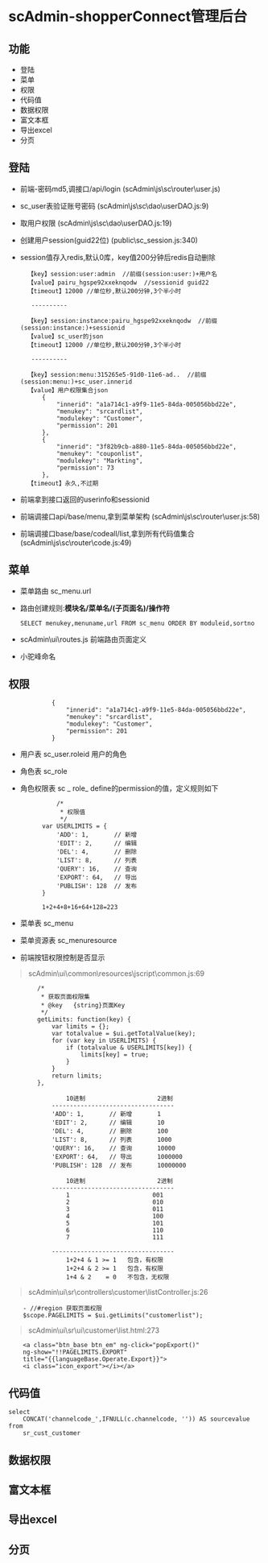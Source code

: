 # scAdmin-shopperConnect管理后台

### 


## 功能
* 登陆
* 菜单
* 权限
* 代码值
* 数据权限
* 富文本框
* 导出excel
* 分页

## 登陆
- 前端-密码md5,调接口/api/login (scAdmin\js\sc\router\user.js)
- sc_user表验证账号密码  (scAdmin\js\sc\dao\userDAO.js:9)
- 取用户权限 (scAdmin\js\sc\dao\userDAO.js:19)
- 创建用户session(guid22位) (public\sc_session.js:340)
- session值存入redis,默认0库，key值200分钟后redis自动删除



    	【key】session:user:admin  //前缀(session:user:)+用户名
    	【value】pairu_hgspe92xxeknqodw  //sessionid guid22
    	【timeout】12000 //单位秒,默认200分钟,3个半小时  
		
		 ----------

		【key】session:instance:pairu_hgspe92xxeknqodw  //前缀(session:instance:)+sessionid
		【value】sc_user的json
		【timeout】12000 //单位秒,默认200分钟,3个半小时

		 ----------

		【key】session:menu:315265e5-91d0-11e6-ad..  //前缀(session:menu:)+sc_user.innerid
		【value】用户权限集合json
			{
				"innerid": "a1a714c1-a9f9-11e5-84da-005056bbd22e",
				"menukey": "srcardlist",
				"modulekey": "Customer",
				"permission": 201
			},
    		{
        		"innerid": "3f82b9cb-a880-11e5-84da-005056bbd22e",
        		"menukey": "couponlist",
        		"modulekey": "Markting",
        		"permission": 73
    		},
		【timeout】永久,不过期
- 前端拿到接口返回的userinfo和sessionid
- 前端调接口api/base/menu,拿到菜单架构 (scAdmin\js\sc\router\user.js:58)
- 前端调接口base/base/codeall/list,拿到所有代码值集合 (scAdmin\js\sc\router\code.js:49)

## 菜单

- 菜单路由 sc_menu.url
- 路由创建规则:**模块名/菜单名/(子页面名)/操作符**


	`SELECT menukey,menuname,url FROM sc_menu ORDER BY moduleid,sortno`
- scAdmin\ui\routes.js 前端路由页面定义
- 小驼峰命名

## 权限

    			{
    				"innerid": "a1a714c1-a9f9-11e5-84da-005056bbd22e",
    				"menukey": "srcardlist",
    				"modulekey": "Customer",
    				"permission": 201
    			}

- 用户表 sc_user.roleid 用户的角色
- 角色表 sc_role 
- 角色权限表 sc _ role_ define的permission的值，定义规则如下

	    		/*
	    		 * 权限值
	    		 */
	    	var USERLIMITS = {
	    		'ADD': 1,	    // 新增
	    		'EDIT': 2,      // 编辑
	    		'DEL': 4,       // 删除
	    		'LIST': 8,      // 列表
	    		'QUERY': 16,    // 查询
	    		'EXPORT': 64,   // 导出
	    		'PUBLISH': 128  // 发布
	    	}

			1+2+4+8+16+64+128=223


- 菜单表 sc_menu
- 菜单资源表 sc_menuresource	
- 前端按钮权限控制是否显示


> scAdmin\ui\common\resources\jscript\common.js:69

		    /*
		     * 获取页面权限集
		     * @key   {string}页面Key
		     */
		    getLimits: function(key) {
		        var limits = {};
		        var totalvalue = $ui.getTotalValue(key);
		        for (var key in USERLIMITS) {
		            if (totalvalue & USERLIMITS[key]) {
		                limits[key] = true;
		            }
		        }
		        return limits;
		    },  		

					10进制					2进制	
				----------------------------------
				'ADD': 1,	    // 新增		1
	    		'EDIT': 2,      // 编辑		10		
	    		'DEL': 4,       // 删除		100
	    		'LIST': 8,      // 列表		1000	
	    		'QUERY': 16,    // 查询		10000
	    		'EXPORT': 64,   // 导出		1000000
	    		'PUBLISH': 128  // 发布		10000000

					10进制					2进制	
				----------------------------------
					1						001
					2						010
					3						011
					4						100
					5						101
					6						110
					7						111

				----------------------------------
					1+2+4 & 1 >= 1   包含，有权限
					1+2+4 & 2 >= 1   包含，有权限
					1+4 & 2    = 0   不包含，无权限
		
> scAdmin\ui\sr\controllers\customer\listController.js:26

		- //#region 获取页面权限
        $scope.PAGELIMITS = $ui.getLimits("customerlist");		

> scAdmin\ui\sr\ui\customer\list.html:273

		<a class="btn_base btn_em" ng-click="popExport()" 
		ng-show="!!PAGELIMITS.EXPORT" 
		title="{{languageBase.Operate.Export}}">
		<i class="icon_export"></i></a>

## 代码值
    select 
		CONCAT('channelcode_',IFNULL(c.channelcode, '')) AS sourcevalue 
	from 
		sr_cust_customer

## 数据权限


## 富文本框


## 导出excel


## 分页
